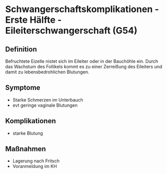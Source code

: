 # Schwangerschaftskomplikationen - Erste Hälfte -  Eileiterschwangerschaft (G54)

## Definition
Befruchtete Eizelle nistet sich im Eileiter oder in der Bauchöhle ein. Durch das Wachstum des Follikels kommt es zu einer Zerreißung des Eileiters und damit zu lebensbedrohlichen Blutungen.

## Symptome
+ Starke Schmerzen im Unterbauch
+ evt geringe vaginale Blutungen

## Komplikationen
+ starke Blutung

## Maßnahmen
+ Lagerung nach Fritsch
+ Voranmeldung im KH